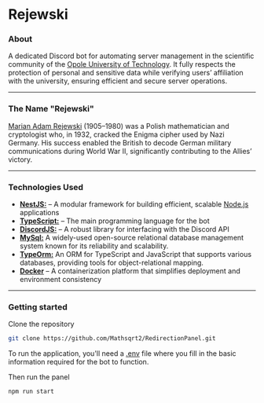 # Rejewski

### About

A dedicated Discord bot for automating server management in the scientific community of the [Opole University of Technology](https://po.edu.pl/). It fully respects the protection of personal and sensitive data while verifying users’ affiliation with the university, ensuring efficient and secure server operations.

---

### The Name "Rejewski"

[Marian Adam Rejewski](https://en.wikipedia.org/wiki/Marian_Rejewski) (1905–1980) was a Polish mathematician and cryptologist who, in 1932, cracked the Enigma cipher used by Nazi Germany. His success enabled the British to decode German military communications during World War II, significantly contributing to the Allies’ victory.

---

### Technologies Used

- [**NestJS:**]() – A modular framework for building efficient, scalable [Node.js](http://nodejs.org/) applications  
- [**TypeScript:**](https://www.typescriptlang.org/) – The main programming language for the bot  
- [**DiscordJS:**](https://discord.js.org/) – A robust library for interfacing with the Discord API  
- [**MySql:**](https://www.mysql.com/) A widely-used open-source relational database management system known for its reliability and scalability.
- [**TypeOrm:**](https://typeorm.io/) An ORM for TypeScript and JavaScript that supports various databases, providing tools for object-relational mapping.
- [**Docker**](https://www.docker.com/) – A containerization platform that simplifies deployment and environment consistency

---

### Getting started

Clone the repository

```bash
git clone https://github.com/Mathsqrt2/RedirectionPanel.git

```

To run the application, you'll need a [.env](.env.example) file where you fill in the basic information required for the bot to function.

Then run the panel

```bash
npm run start
```